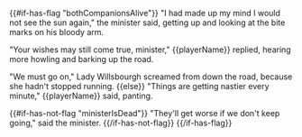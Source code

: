{{#if-has-flag "bothCompanionsAlive"}}
"I had made up my mind I would not see the sun again," the minister said, getting up and looking at the bite marks on his bloody arm.

"Your wishes may still come true, minister," {{playerName}} replied, hearing more howling and barking up the road.

"We must go on," Lady Willsbourgh screamed from down the road, because she hadn't stopped running.
{{else}}
"Things are getting nastier every minute," {{playerName}} said, panting.

{{#if-has-not-flag "ministerIsDead"}}
"They'll get worse if we don't keep going," said the minister.
{{/if-has-not-flag}}
{{/if-has-flag}}
